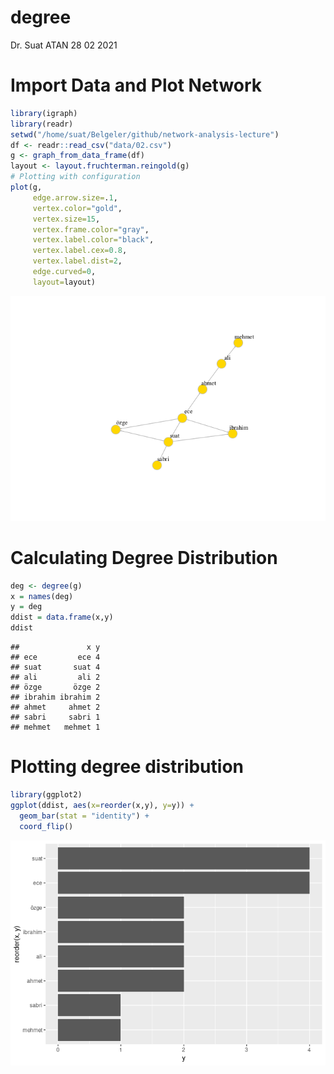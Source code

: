degree
================
Dr. Suat ATAN
28 02 2021

# Import Data and Plot Network

``` r
library(igraph)
library(readr)
setwd("/home/suat/Belgeler/github/network-analysis-lecture")
df <- readr::read_csv("data/02.csv")
g <- graph_from_data_frame(df)
layout <- layout.fruchterman.reingold(g)
# Plotting with configuration
plot(g, 
     edge.arrow.size=.1, 
     vertex.color="gold", 
     vertex.size=15,
     vertex.frame.color="gray", 
     vertex.label.color="black", 
     vertex.label.cex=0.8, 
     vertex.label.dist=2, 
     edge.curved=0,
     layout=layout) 
```

![](degree_files/figure-gfm/unnamed-chunk-1-1.png)<!-- -->

# Calculating Degree Distribution

``` r
deg <- degree(g)
x = names(deg)
y = deg
ddist = data.frame(x,y)
ddist
```

    ##               x y
    ## ece         ece 4
    ## suat       suat 4
    ## ali         ali 2
    ## özge       özge 2
    ## ibrahim ibrahim 2
    ## ahmet     ahmet 2
    ## sabri     sabri 1
    ## mehmet   mehmet 1

# Plotting degree distribution

``` r
library(ggplot2)
ggplot(ddist, aes(x=reorder(x,y), y=y)) + 
  geom_bar(stat = "identity") +
  coord_flip()
```

![](degree_files/figure-gfm/unnamed-chunk-3-1.png)<!-- -->
